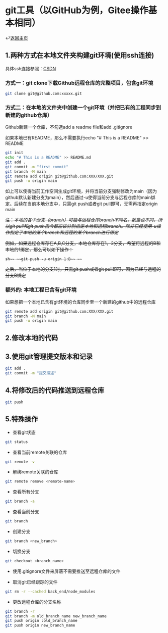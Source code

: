 # git工具（以GitHub为例，Gitee操作基本相同）

↩️[返回主页]

## 1.两种方式在本地文件夹构建git环境(使用ssh连接)

具体ssh连接参照：[CSDN]

### 方式一：git clone下载Github远程仓库的完整项目，包含git环境

```sh
git clone git@github.com:xxxxx.git
```

### 方式二：在本地的文件夹中创建一个git环境（并把已有的工程同步到新建的github仓库）

Github新建一个仓库，不勾选add a readme file和add .gitignore

如果本地已有README，那么不需要执行echo "# This is a README" >> README

```sh
git init
echo "# This is a README" >> README.md
git add .
git commit -m "first commit"
git branch -M main
git remote add origin git@github.com:XXX/XXX.git
git push -u origin main
```

如上可以使得当前工作空间生成git环境，并将当前分支强制修改为main（因为github默认新建分支为main），然后通过-u使得当前分支与远程仓库的main绑定。后续在当前本地分支中，只需git push或者git pull即可，无需再指定origin main

~~注：_本地的各个分支（branch）可能与远程仓库branch不同名，数量也不同，所以git pull和git push指令都应该分别指定本地和远程branch。除非已经使用-u操作指定了本地的某个branch和远程的某个branch进行绑定_~~

~~例如，如果远程仓库存在A,B,C分支，本地仓库存在1，2分支，希望将远程的B和本地的1绑定，那么可以如下操作：~~

~~```sh~~
~~git push -u origin 1:B~~
~~```~~

~~之后，当位于本地的分支1时，只需git push或者git pull即可，因为已经与远程的分支B绑定~~

### 额外的: 本地工程已含有git环境

如果想把一个本地已含有git环境的仓库同步至一个新建的github中的远程仓库

```sh
git remote add origin git@github.com:XXX/XXX.git
git branch -M main
git push -u origin main
```

## 2.修改本地的代码

## 3.使用git管理提交版本和记录

```sh
git add .
git commit -m "提交描述"
```

## 4.将修改后的代码推送到远程仓库

```sh
git push
```

## 5.特殊操作

* 查看git状态

```sh
git status
```

* 查看当前remote关联的仓库

```sh
git remote -v
```

* 解绑remote关联的仓库

```sh
git remote remove <remote-name>
```

* 查看所有分支

```sh
git branch -a
```

* 查看当前分支

```sh
git branch
```

* 创建分支

```sh
git branch <new_branch>
```

* 切换分支

```sh
git checkout <branch_name>
```

* 使用.gitignore文件来屏蔽不需要推送至远程仓库的文件

* 取消git已经跟踪的文件

```sh
git rm -r --cached back_end/node_modules
```

* 更改远程仓库的分支名称

```sh
git branch -r
git branch -m old_branch_name new_branch_name
git push origin :old_branch_name
git push origin new_branch_name
```

[返回主页]:../README.md
[CSDN]:https://blog.csdn.net/weixin_42310154/article/details/118340458
